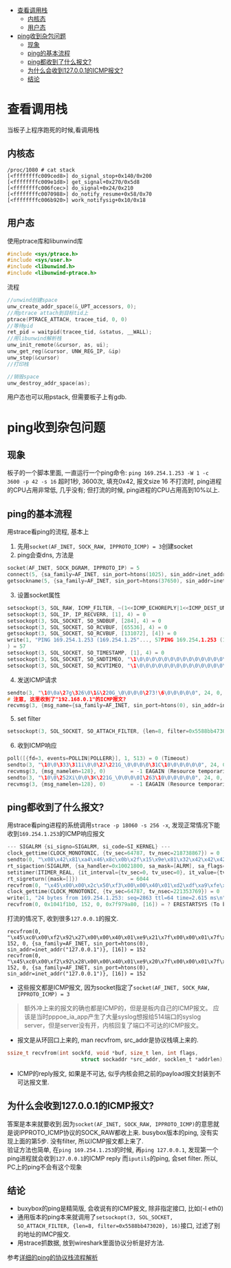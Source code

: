 - [查看调用栈](#查看调用栈)
  - [内核态](#内核态)
  - [用户态](#用户态)
- [ping收到杂包问题](#ping收到杂包问题)
  - [现象](#现象)
  - [ping的基本流程](#ping的基本流程)
  - [ping都收到了什么报文?](#ping都收到了什么报文)
  - [为什么会收到127.0.0.1的ICMP报文?](#为什么会收到127001的icmp报文)
  - [结论](#结论)

# 查看调用栈
当板子上程序跑死的时候,看调用栈
## 内核态
```
/proc/1080 # cat stack
[<ffffffffc009ced8>] do_signal_stop+0x140/0x200
[<ffffffffc009e1d8>] get_signal+0x270/0x5d8
[<ffffffffc006fcec>] do_signal+0x24/0x210
[<ffffffffc0070988>] do_notify_resume+0x58/0x70
[<ffffffffc006b920>] work_notifysig+0x10/0x18
```

## 用户态
使用ptrace库和libunwind库
```c
#include <sys/ptrace.h>
#include <sys/user.h>
#include <libunwind.h>
#include <libunwind-ptrace.h>
```
流程
```c
//unwind创建space
unw_create_addr_space(&_UPT_accessors, 0);
//用ptrace attach到目标tid上
ptrace(PTRACE_ATTACH, tracee_tid, 0, 0)
//等待pid
ret_pid = waitpid(tracee_tid, &status, __WALL);
//用libunwind解析栈
unw_init_remote(&cursor, as, ui);
unw_get_reg(&cursor, UNW_REG_IP, &ip)
unw_step(&cursor)
//打印栈

//销毁space
unw_destroy_addr_space(as);
```

用户态也可以用pstack, 但需要板子上有gdb.

# ping收到杂包问题
## 现象
板子的一个脚本里面, 一直运行一个ping命令: 
`ping 169.254.1.253 -W 1 -c 3600 -p 42 -s 16`
超时1秒, 3600次, 填充0x42, 报文size 16
不打流时, ping进程的CPU占用非常低, 几乎没有; 但打流的时候, ping进程的CPU占用高到10%以上.

## ping的基本流程
用strace看ping的流程, 基本上
1. 先用`socket(AF_INET, SOCK_RAW, IPPROTO_ICMP) = 3`创建socket
2. ping会查dns, 方法是
```c
socket(AF_INET, SOCK_DGRAM, IPPROTO_IP) = 5
connect(5, {sa_family=AF_INET, sin_port=htons(1025), sin_addr=inet_addr("169.254.1.253")}, 16) = 0
getsockname(5, {sa_family=AF_INET, sin_port=htons(37650), sin_addr=inet_addr("192.168.0.14")}, [16]) = 0
```
3. 设置socket属性
```c
setsockopt(3, SOL_RAW, ICMP_FILTER, ~(1<<ICMP_ECHOREPLY|1<<ICMP_DEST_UNREACH|1<<ICMP_SOURCE_QUENCH|1<<ICMP_REDIRECT|1<<ICMP_TIME_EXCEEDED|1<<ICMP_PARAMETERPROB), 4) = 0
setsockopt(3, SOL_IP, IP_RECVERR, [1], 4) = 0
setsockopt(3, SOL_SOCKET, SO_SNDBUF, [284], 4) = 0
setsockopt(3, SOL_SOCKET, SO_RCVBUF, [65536], 4) = 0
getsockopt(3, SOL_SOCKET, SO_RCVBUF, [131072], [4]) = 0
write(1, "PING 169.254.1.253 (169.254.1.25"..., 57PING 169.254.1.253 (169.254.1.253) 16(44) bytes of data.
) = 57
setsockopt(3, SOL_SOCKET, SO_TIMESTAMP, [1], 4) = 0
setsockopt(3, SOL_SOCKET, SO_SNDTIMEO, "\1\0\0\0\0\0\0\0\0\0\0\0\0\0\0\0", 16) = 0
setsockopt(3, SOL_SOCKET, SO_RCVTIMEO, "\1\0\0\0\0\0\0\0\0\0\0\0\0\0\0\0", 16) = 0
```
4. 发送ICMP请求
```c
sendto(3, "\10\0a\27g\326\0\1&\220G_\0\0\0\0\273!\6\0\0\0\0\0", 24, 0, {sa_family=AF_INET, sin_port=htons(0), sin_addr=inet_addr("169.254.1.253")}, 16) = 24
# 注意, 这里收到了"192.168.0.1"的ICMP报文?
recvmsg(3, {msg_name={sa_family=AF_INET, sin_port=htons(0), sin_addr=inet_addr("192.168.0.1")}, msg_namelen=128->16, msg_iov=[{iov_base="E\0\0,\351\332\0\0@\1\17\227\300\250\0\1\300\250\0\16\0\0L\252Z\374\f &\220G_"..., iov_len=152}], msg_iovlen=1, msg_control=[{cmsg_len=32, cmsg_level=SOL_SOCKET, cmsg_type=SCM_TIMESTAMP, cmsg_data={tv_sec=1598525478, tv_usec=674988}}], msg_controllen=32, msg_flags=0}, 0) = 44
```
5. set filter
```c
setsockopt(3, SOL_SOCKET, SO_ATTACH_FILTER, {len=8, filter=0x5588bb473020}, 16) = 0
```

6. 收到ICMP响应
```c
poll([{fd=3, events=POLLIN|POLLERR}], 1, 513) = 0 (Timeout)
sendto(3, "\10\0\333\311i\0\0\2J\221G_\0\0\0\0\31C\10\0\0\0\0\0", 24, 0, {sa_family=AF_INET, sin_port=htons(0), sin_addr=inet_addr("169.254.1.253")}, 16) = 24
recvmsg(3, {msg_namelen=128}, 0)        = -1 EAGAIN (Resource temporarily unavailable)
sendto(3, "\10\0\252Xi\0\0\3K\221G_\0\0\0\0I\263\10\0\0\0\0\0", 24, 0, {sa_family=AF_INET, sin_port=htons(0), sin_addr=inet_addr("169.254.1.253")}, 16) = 24
recvmsg(3, {msg_namelen=128}, 0)        = -1 EAGAIN (Resource temporarily unavailable)
```

## ping都收到了什么报文?
用strace看ping进程的系统调用`strace -p 18060 -s 256 -x`, 发现正常情况下能收到`169.254.1.253`的ICMP响应报文
```c
--- SIGALRM {si_signo=SIGALRM, si_code=SI_KERNEL} ---
clock_gettime(CLOCK_MONOTONIC, {tv_sec=64787, tv_nsec=218738867}) = 0
sendto(0, "\x08\x42\x81\xa4\x46\x8c\x0b\x2f\x15\x9e\x81\x32\x42\x42\x42\x42\x42\x42\x42\x42\x42\x42\x42\x42", 24, 0, {sa_family=AF_INET, sin_port=htons(0), sin_addr=inet_addr("169.254.1.253")}, 28) = 24
rt_sigaction(SIGALRM, {sa_handler=0x10021800, sa_mask=[ALRM], sa_flags=SA_RESTART}, {sa_handler=0x10021800, sa_mask=[ALRM], sa_flags=SA_RESTART}, 16) = 0
setitimer(ITIMER_REAL, {it_interval={tv_sec=0, tv_usec=0}, it_value={tv_sec=1, tv_usec=0}}, NULL) = 0
rt_sigreturn({mask=[]})                 = 6044
recvfrom(0, "\x45\x00\x00\x2c\x50\xf3\x00\x00\x40\x01\xd2\xdf\xa9\xfe\x01\xfd\xa9\xfe\x01\x05\x00\x42\x89\xa4\x46\x8c\x0b\x2f\x15\x9e\x81\x32\x42\x42\x42\x42\x42\x42\x42\x42\x42\x42\x42\x42", 152, 0, {sa_family=AF_INET, sin_port=htons(0), sin_addr=inet_addr("169.254.1.253")}, [16]) = 44
clock_gettime(CLOCK_MONOTONIC, {tv_sec=64787, tv_nsec=221353769}) = 0
write(1, "24 bytes from 169.254.1.253: seq=2863 ttl=64 time=2.615 ms\n", 59) = 59
recvfrom(0, 0x1041f1b0, 152, 0, 0x7f979a80, [16]) = ? ERESTARTSYS (To be restarted if SA_RESTART is set)
```

打流的情况下, 收到很多`127.0.0.1`的报文.
```
recvfrom(0, "\x45\xc0\x00\xf2\x92\x27\x00\x00\x40\x01\xe9\x21\x7f\x00\x00\x01\x7f\x00\x00\x01\x03\x03\x1a\x69\x00\x00\x00\x00\x45\x00\x00\xd6\x58\x4f\x40\x00\x40\x11\xe3\xc5\x7f\x00\x00\x01\x7f\x00\x00\x01\x9e\x21\x02\x02\x00\xc2\xfe\xd5\x3c\x31\x35\x3e\x41\x50\x50\x5f\x4e\x41\x4d\x45\x3a\x64\x68\x63\x70\x76\x34\x5f\x72\x65\x6c\x61\x79\x5f\x6c\x6f\x67\x69\x63\x5f\x61\x70\x70\x2c\x41\x50\x50\x5f\x56\x45\x52\x53\x49\x4f\x4e\x3a\x32\x30\x30\x39\x2e\x32\x35\x36\x2c\x4d\x4f\x44\x55\x4c\x45\x5f\x4e\x41\x4d\x45\x3a\x64\x68\x63\x70\x5f\x72\x65\x6c\x61\x79\x5f\x70\x72\x6f\x74\x6f\x63\x6f\x6c\x2c\x41\x50\x50\x5f\x50\x48\x41", 152, 0, {sa_family=AF_INET, sin_port=htons(0), sin_addr=inet_addr("127.0.0.1")}, [16]) = 152
recvfrom(0, "\x45\xc0\x00\xf2\x92\x28\x00\x00\x40\x01\xe9\x20\x7f\x00\x00\x01\x7f\x00\x00\x01\x03\x03\x1a\x69\x00\x00\x00\x00\x45\x00\x00\xd6\x58\x50\x40\x00\x40\x11\xe3\xc4\x7f\x00\x00\x01\x7f\x00\x00\x01\x9e\x21\x02\x02\x00\xc2\xfe\xd5\x3c\x31\x35\x3e\x41\x50\x50\x5f\x4e\x41\x4d\x45\x3a\x64\x68\x63\x70\x76\x34\x5f\x72\x65\x6c\x61\x79\x5f\x6c\x6f\x67\x69\x63\x5f\x61\x70\x70\x2c\x41\x50\x50\x5f\x56\x45\x52\x53\x49\x4f\x4e\x3a\x32\x30\x30\x39\x2e\x32\x35\x36\x2c\x4d\x4f\x44\x55\x4c\x45\x5f\x4e\x41\x4d\x45\x3a\x64\x68\x63\x70\x5f\x72\x65\x6c\x61\x79\x5f\x70\x72\x6f\x74\x6f\x63\x6f\x6c\x2c\x41\x50\x50\x5f\x50\x48\x41", 152, 0, {sa_family=AF_INET, sin_port=htons(0), sin_addr=inet_addr("127.0.0.1")}, [16]) = 152
```

* 这些报文都是ICMP报文, 因为socket指定了`socket(AF_INET, SOCK_RAW, IPPROTO_ICMP) = 3`

> 额外冲上来的报文的确也都是ICMP的，但是是板内自己的ICMP报文。
应该是当时pppoe_ia_app产生了大量syslog想报给514端口的syslog server，但是server没有开，内核回复了端口不可达的ICMP报文。

* 报文是从环回口上来的, man recvfrom, src_addr是协议栈填上来的.
```c
ssize_t recvfrom(int sockfd, void *buf, size_t len, int flags,
                        struct sockaddr *src_addr, socklen_t *addrlen);
```

* ICMP的reply报文, 如果是不可达, 似乎内核会把之前的payload报文封装到不可达报文里.

## 为什么会收到127.0.0.1的ICMP报文?
答案是本来就要收到.因为`socket(AF_INET, SOCK_RAW, IPPROTO_ICMP)`的意思就是说IPPROTO_ICMP协议的SOCK_RAW都收上来.
busybox版本的ping, 没有实现上面的第5步. 没有filter, 所以ICMP报文都上来了.  
验证方法也简单, 在`ping 169.254.1.253`的时候, 再`ping 127.0.0.1`, 发现第一个ping进程就会收到`127.0.0.1`的ICMP reply
而`iputils`的ping, 会set filter. 所以, PC上的ping不会有这个现象

## 结论
* buxybox的ping是精简版, 会收说有的ICMP报文, 除非指定接口, 比如(-I eth0)
* 通用版本的ping本来就调用了`setsockopt(3, SOL_SOCKET, SO_ATTACH_FILTER, {len=8, filter=0x5588bb473020}, 16)`接口, 过滤了别的地址的IMCP报文.
* 用strace抓数据, 放到wireshark里面协议分析是好方法.

参考[详细的ping的协议栈流程解析](https://jgsun.github.io/2018/12/21/linux-ping/)
